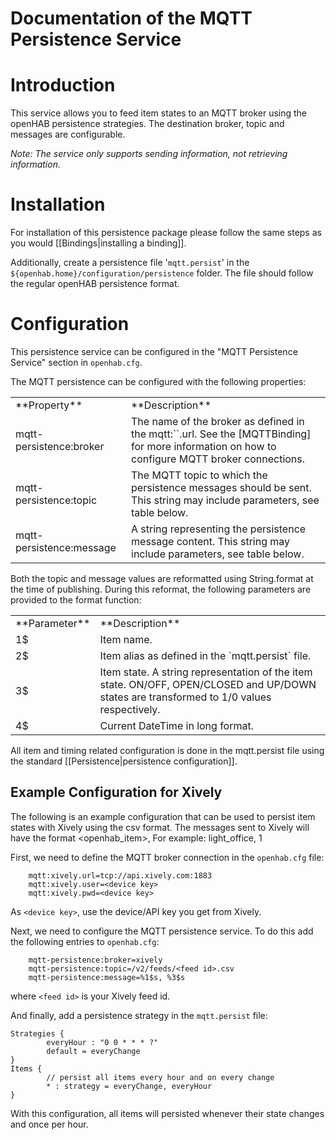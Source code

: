 # Documentation of the MQTT Persistence Service

# Introduction

This service allows you to feed item states to an MQTT broker using the openHAB persistence strategies.
The destination broker, topic and messages are configurable.

*Note: The service only supports sending information, not retrieving information.*

# Installation

For installation of this persistence package please follow the same steps as you would [[Bindings|installing a binding]].

Additionally, create a persistence file '`mqtt.persist`' in the `${openhab.home}/configuration/persistence` folder.
The file should follow the regular openHAB persistence format.

# Configuration

This persistence service can be configured in the "MQTT Persistence Service" section in `openhab.cfg`.

The MQTT persistence can be configured with the following properties:

<table>
  <tr><td>**Property**</td><td>**Description**</td></tr>
  <tr><td>mqtt-persistence:broker</td><td>The name of the broker as defined in the mqtt:`<broker>`.url.  See the [MQTTBinding] for more information on how to configure MQTT broker connections.</td></tr>
  <tr><td>mqtt-persistence:topic</td><td>The MQTT topic to which the persistence messages should be sent. This string may include parameters, see table below.</td></tr>
  <tr><td>mqtt-persistence:message</td><td>A string representing the persistence message content. This string may include parameters, see table below.</td></tr>
</table>

Both the topic and message values are reformatted using String.format at the time of publishing.  During this reformat, the following parameters are provided to the format function:

<table>
  <tr><td>**Parameter**</td><td>**Description**</td></tr>
  <tr><td>1$</td><td>Item name.</td></tr>
  <tr><td>2$</td><td>Item alias as defined in the `mqtt.persist` file.</td></tr>
  <tr><td>3$</td><td>Item state. A string representation of the item state. ON/OFF, OPEN/CLOSED and UP/DOWN states are transformed to 1/0 values respectively.</td></tr>
  <tr><td>4$</td><td>Current DateTime in long format.</td></tr>
</table>


All item and timing related configuration is done in the mqtt.persist file using the standard [[Persistence|persistence configuration]].


## Example Configuration for Xively

The following is an example configuration that can be used to persist item states with Xively using the csv format. 
The messages sent to Xively will have the format 
    <openhab_item>, <item state>
For example:
    light_office, 1

First, we need to define the MQTT broker connection in the `openhab.cfg` file:
```
    mqtt:xively.url=tcp://api.xively.com:1883
    mqtt:xively.user=<device key>
    mqtt:xively.pwd=<device key>
```
As `<device key>`, use the device/API key you get from Xively.

Next, we need to configure the MQTT persistence service. To do this add the following entries to `openhab.cfg`:
```
    mqtt-persistence:broker=xively
    mqtt-persistence:topic=/v2/feeds/<feed id>.csv
    mqtt-persistence:message=%1$s, %3$s
```
where `<feed id>` is your Xively feed id.

And finally, add a persistence strategy in the `mqtt.persist` file:

    Strategies {
            everyHour : "0 0 * * * ?"
            default = everyChange
    }
    Items {
            // persist all items every hour and on every change
            * : strategy = everyChange, everyHour
    }

With this configuration, all items will persisted whenever their state changes and once per hour.